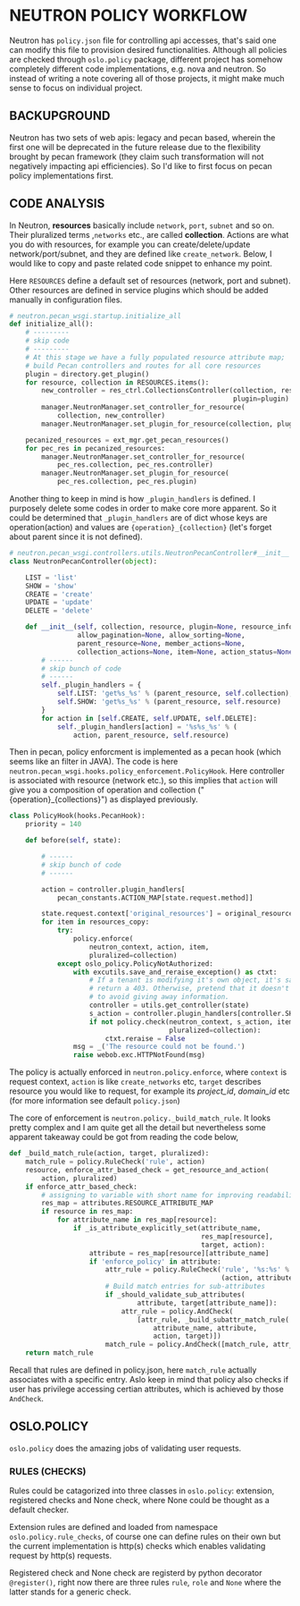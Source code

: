 # NEUTRON POLICY WORKFLOW

Neutron has `policy.json` file for controlling api accesses, that's said one can modify this file to provision desired functionalities. Although all policies are checked through `oslo.policy` package, different project has somehow completely different code implementations, e.g. nova and neutron. So instead of writing a note covering all of those projects, it might make much sense to focus on individual project.

## BACKUPGROUND

Neutron has two sets of web apis: legacy and pecan based, wherein the first one will be deprecated in the future release due to the flexibility brought by pecan framework (they claim such transformation will not negatively impacting api efficiencies). So I'd like to first focus on pecan policy implementations first.

## CODE ANALYSIS

In Neutron, **resources** basically include `network`, `port`, `subnet` and so on. Their pluralized terms ,`networks` etc., are called **collection**. Actions are what you do with resources, for example you can create/delete/update network/port/subnet, and they are defined like `create_network`. Below, I would like to copy and paste related code snippet to enhance my point.

Here `RESOURCES` define a default set of resources (network, port and subnet). Other resources are defined in service plugins which should be added manually in configuration files.

```python
# neutron.pecan_wsgi.startup.initialize_all
def initialize_all():
    # ---------
    # skip code
    # ---------
    # At this stage we have a fully populated resource attribute map;
    # build Pecan controllers and routes for all core resources
    plugin = directory.get_plugin()
    for resource, collection in RESOURCES.items():
        new_controller = res_ctrl.CollectionsController(collection, resource,
                                                        plugin=plugin)
        manager.NeutronManager.set_controller_for_resource(
            collection, new_controller)
        manager.NeutronManager.set_plugin_for_resource(collection, plugin)

    pecanized_resources = ext_mgr.get_pecan_resources()
    for pec_res in pecanized_resources:
        manager.NeutronManager.set_controller_for_resource(
            pec_res.collection, pec_res.controller)
        manager.NeutronManager.set_plugin_for_resource(
            pec_res.collection, pec_res.plugin)
```

Another thing to keep in mind is how `_plugin_handlers` is defined. I purposely delete some codes in order to make core more apparent. So it could be determined that `_plugin_handlers` are of dict whose keys are operation(action) and values are `{operation}_{collection}` (let's forget about parent since it is not defined).

```python
# neutron.pecan_wsgi.controllers.utils.NeutronPecanController#__init__
class NeutronPecanController(object):

    LIST = 'list'
    SHOW = 'show'
    CREATE = 'create'
    UPDATE = 'update'
    DELETE = 'delete'

    def __init__(self, collection, resource, plugin=None, resource_info=None,
                 allow_pagination=None, allow_sorting=None,
                 parent_resource=None, member_actions=None,
                 collection_actions=None, item=None, action_status=None):
        # ------
        # skip bunch of code
        # ------
        self._plugin_handlers = {
            self.LIST: 'get%s_%s' % (parent_resource, self.collection),
            self.SHOW: 'get%s_%s' % (parent_resource, self.resource)
        }
        for action in [self.CREATE, self.UPDATE, self.DELETE]:
            self._plugin_handlers[action] = '%s%s_%s' % (
                action, parent_resource, self.resource)
```

Then in pecan, policy enforcment is implemented as a pecan hook (which seems like an filter in JAVA). The code is here `neutron.pecan_wsgi.hooks.policy_enforcement.PolicyHook`. Here controller is associated with resource (network etc.), so this implies that `action` will give you a composition of operation and collection ("{operation}_{collections}") as displayed previously.

```python
class PolicyHook(hooks.PecanHook):
    priority = 140

    def before(self, state):

        # ------
        # skip bunch of code
        # ------

        action = controller.plugin_handlers[
            pecan_constants.ACTION_MAP[state.request.method]]

        state.request.context['original_resources'] = original_resources
        for item in resources_copy:
            try:
                policy.enforce(
                    neutron_context, action, item,
                    pluralized=collection)
            except oslo_policy.PolicyNotAuthorized:
                with excutils.save_and_reraise_exception() as ctxt:
                    # If a tenant is modifying it's own object, it's safe to
                    # return a 403. Otherwise, pretend that it doesn't exist
                    # to avoid giving away information.
                    controller = utils.get_controller(state)
                    s_action = controller.plugin_handlers[controller.SHOW]
                    if not policy.check(neutron_context, s_action, item,
                                        pluralized=collection):
                        ctxt.reraise = False
                msg = _('The resource could not be found.')
                raise webob.exc.HTTPNotFound(msg)
```

The policy is actually enforced in `neutron.policy.enforce`, where `context` is request context, `action` is like `create_networks` etc, `target` describes resource you would like to request, for example its *project_id*, *domain_id* etc (for more information see default `policy.json`)

The core of enforcement is `neutron.policy._build_match_rule`. It looks pretty complex and I am quite get all the detail but nevertheless some apparent takeaway could be got from reading the code below,

```python
def _build_match_rule(action, target, pluralized):
    match_rule = policy.RuleCheck('rule', action)
    resource, enforce_attr_based_check = get_resource_and_action(
        action, pluralized)
    if enforce_attr_based_check:
        # assigning to variable with short name for improving readability
        res_map = attributes.RESOURCE_ATTRIBUTE_MAP
        if resource in res_map:
            for attribute_name in res_map[resource]:
                if _is_attribute_explicitly_set(attribute_name,
                                                res_map[resource],
                                                target, action):
                    attribute = res_map[resource][attribute_name]
                    if 'enforce_policy' in attribute:
                        attr_rule = policy.RuleCheck('rule', '%s:%s' %
                                                     (action, attribute_name))
                        # Build match entries for sub-attributes
                        if _should_validate_sub_attributes(
                                attribute, target[attribute_name]):
                            attr_rule = policy.AndCheck(
                                [attr_rule, _build_subattr_match_rule(
                                    attribute_name, attribute,
                                    action, target)])
                        match_rule = policy.AndCheck([match_rule, attr_rule])
    return match_rule
```

Recall that rules are defined in policy.json, here `match_rule` actually associates with a specific entry. Aslo keep in mind that policy also checks if user has privilege accessing certian attributes, which is achieved by those `AndCheck`.

## OSLO.POLICY

`oslo.policy` does the amazing jobs of validating user requests.

### RULES (CHECKS)

Rules could be catagorized into three classes in `oslo.policy`: extension, registered checks and None check, where None could be thought as a default checker.

Extension rules are defined and loaded from namespace `oslo.policy.rule_checks`, of course one can define rules on their own but the current implementation is http(s) checks which enables validating request by http(s) requests.

Registered check and None check are registerd by python decorator `@register()`, right now there are three rules `rule`, `role` and `None` where the latter stands for a generic check.
